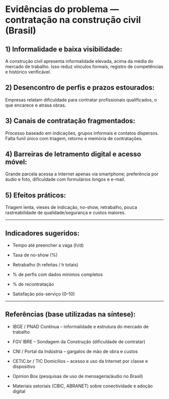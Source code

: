 # Evidências do problema — contratação na construção civil (Brasil)

## 1) Informalidade e baixa visibilidade:

A construção civil apresenta informalidade elevada, acima da média do mercado de trabalho. Isso reduz vínculos formais, registro de competências e histórico verificável.

## 2) Desencontro de perfis e prazos estourados:

Empresas relatam dificuldade para contratar profissionais qualificados, o que encarece e atrasa obras.

## 3) Canais de contratação fragmentados:

Processo baseado em indicações, grupos informais e contatos dispersos. Falta funil único com triagem, retorno e memória de contratações.

## 4) Barreiras de letramento digital e acesso móvel:

Grande parcela acessa a Internet apenas via smartphone; preferência por áudio e foto, dificuldade com formulários longos e e-mail.

## 5) Efeitos práticos:

Triagem lenta, vieses de indicação, no-show, retrabalho, pouca rastreabilidade de qualidade/segurança e custos maiores.

---

## Indicadores sugeridos:

- Tempo até preencher a vaga (h/d)  

- Taxa de no-show (%)  

- Retrabalho (h refeitas / h totais)  

- % de perfis com dados mínimos completos  

- % de recontratação  

- Satisfação pós-serviço (0–10)

---

## Referências (base utilizadas na síntese):

- IBGE / PNAD Contínua – informalidade e estrutura do mercado de trabalho  

- FGV IBRE – Sondagem da Construção (dificuldade de contratar)  

- CNI / Portal da Indústria – gargalos de mão de obra e custos  

- CETIC.br / TIC Domicílios – acesso e uso da Internet por classe e dispositivo  

- Opinion Box (pesquisas de uso de mensageria/áudio no Brasil)  

- Materiais setoriais (CBIC, ABRANET) sobre conectividade e adoção digital
